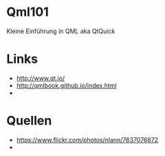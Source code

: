 # Qml101
Kleine Einführung in QML aka QtQuick

# Links
* http://www.qt.io/
* http://qmlbook.github.io/index.html
* 

# Quellen
* https://www.flickr.com/photos/nlann/7637076872
* 
